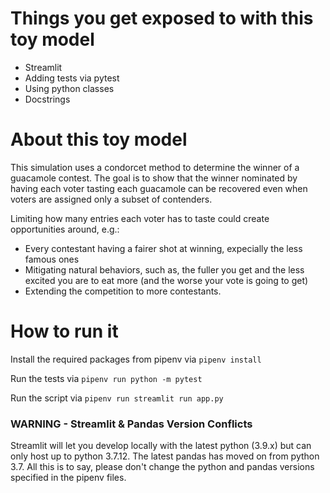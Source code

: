 # Things you get exposed to with this toy model
- Streamlit
- Adding tests via pytest
- Using python classes 
- Docstrings

# About this toy model
This simulation uses a condorcet method to determine the winner of a guacamole contest. 
The goal is to show that the winner nominated by having each voter tasting each guacamole can be recovered even when 
voters are assigned only a subset of contenders.

Limiting how many entries each voter has to taste could create opportunities around, e.g.:
- Every contestant having a fairer shot at winning, expecially the less famous ones
- Mitigating natural behaviors, such as, the fuller you get and the less excited you are to eat more (and the worse your vote is going to get)
- Extending the competition to more contestants.

# How to run it
Install the required packages from pipenv via 
`pipenv install`

Run the tests via
`pipenv run python -m pytest`

Run the script via 
`pipenv run streamlit run app.py`


### WARNING - Streamlit & Pandas Version Conflicts

Streamlit will let you develop locally with the latest python (3.9.x) but can only host up to python 3.7.12. The latest pandas has moved on from python 3.7. All this is to say, please don't change the python and pandas versions specified in the pipenv files.